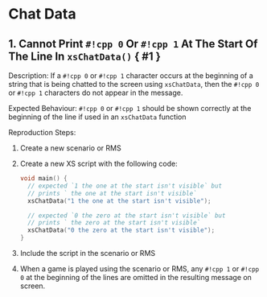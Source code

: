 # Chat Data

## 1. Cannot Print `#!cpp 0` Or `#!cpp 1` At The Start Of The Line In `xsChatData()` { #1 }

Description: If a `#!cpp 0` or `#!cpp 1` character occurs at the beginning of a string that is being chatted to the screen using `xsChatData`, then the `#!cpp 0` or `#!cpp 1` characters do not appear in the message.

Expected Behaviour: `#!cpp 0` or `#!cpp 1` should be shown correctly at the beginning of the line if used in an `xsChatData` function

Reproduction Steps:

1. Create a new scenario or RMS
2. Create a new XS script with the following code:

    ```cpp
    void main() {
      // expected `1 the one at the start isn't visible` but
      // prints ` the one at the start isn't visible`
      xsChatData("1 the one at the start isn't visible");

      // expected `0 the zero at the start isn't visible` but
      // prints ` the zero at the start isn't visible`
      xsChatData("0 the zero at the start isn't visible");
    }

    ```

3. Include the script in the scenario or RMS
4. When a game is played using the scenario or RMS, any `#!cpp 1` or `#!cpp 0` at the beginning of the lines are omitted in the resulting message on screen.

